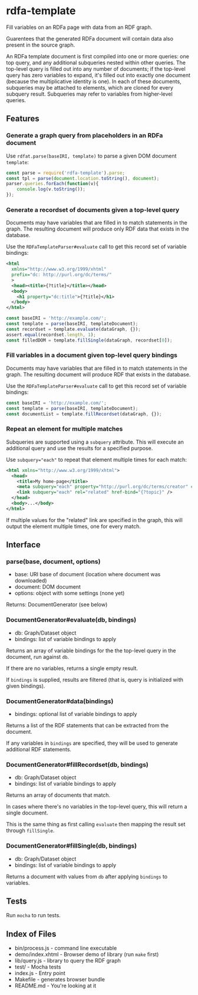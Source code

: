 # rdfa-template

Fill variables on an RDFa page with data from an RDF graph.

Guarentees that the generated RDFa document will contain data also present in the source graph.

An RDFa template document is first compiled into one or more queries: one top query, and any additional subqueries nested within other queries.
The top-level query is filled out into any number of documents; if the top-level query has zero variables to expand, it's filled out into exactly one document (because the multiplicative identity is one).
In each of these documents, subqueries may be attached to elements, which are cloned for every subquery result. Subqueries may refer to variables from higher-level queries.

## Features

### Generate a graph query from placeholders in an RDFa document

Use `rdfat.parse(baseIRI, template)` to parse a given DOM document `template`:

```javascript
const parse = require('rdfa-template').parse;
const tpl = parse(document.location.toString(), document);
parser.queries.forEach(function(v){
	console.log(v.toString());
});
```

### Generate a recordset of documents given a top-level query

Documents may have variables that are filled in to match statements in the graph. The resulting document will produce only RDF data that exists in the database.

Use the `RDFaTemplateParser#evaluate` call to get this record set of variable bindings:

```xml
<html
  xmlns="http://www.w3.org/1999/xhtml"
  prefix="dc: http://purl.org/dc/terms/"
  >
  <head><title>{?title}</title></head>
  <body>
    <h1 property="dc:title">{?title}</h1>
  </body>
</html>
```

```javascript
const baseIRI = 'http://example.com/';
const template = parse(baseIRI, templateDocument);
const recordset = template.evaluate(dataGraph, {});
assert.equal(recordset.length, 1);
const filledDOM = template.fillSingle(dataGraph, recordset[0]);
```


### Fill variables in a document given top-level query bindings

Documents may have variables that are filled in to match statements in the graph. The resulting document will produce RDF that exists in the database.

Use the `RDFaTemplateParser#evaluate` call to get this record set of variable bindings:


```javascript
const baseIRI = 'http://example.com/';
const template = parse(baseIRI, templateDocument);
const documentList = template.fillRecordset(dataGraph, {});
```


### Repeat an element for multiple matches

Subqueries are supported using a `subquery` attribute. This will execute an additional query and use the results for a specified purpose.

Use `subquery="each"` to repeat that element multiple times for each match:

```xml
<html xmlns="http://www.w3.org/1999/xhtml">
  <head>
    <title>My home-page</title>
    <meta subquery="each" property="http://purl.org/dc/terms/creator" content-bind="{?content}" />
    <link subquery="each" rel="related" href-bind="{?topic}" />
  </head>
  <body>...</body>
</html>
```

If multiple values for the "related" link are specified in the graph, this will output the element multiple times, one for every match.


## Interface

### parse(base, document, options)

* base: URI base of document (location where document was downloaded)
* document: DOM document
* options: object with some settings (none yet)

Returns: DocumentGenerator (see below)


### DocumentGenerator#evaluate(db, bindings)

* db: Graph/Dataset object
* bindings: list of variable bindings to apply

Returns an array of variable bindings for the the top-level query in the document, run against `db`.

If there are no variables, returns a single empty result.

If `bindings` is supplied, results are filtered (that is, query is initialized with given bindings).


### DocumentGenerator#data(bindings)

* bindings: optional list of variable bindings to apply

Returns a list of the RDF statements that can be extracted from the document.

If any variables in `bindings` are specified, they will be used to generate additional RDF statements.


### DocumentGenerator#fillRecordset(db, bindings)

* db: Graph/Dataset object
* bindings: list of variable bindings to apply

Returns an array of documents that match.

In cases where there's no variables in the top-level query, this will return a single document.

This is the same thing as first calling `evaluate` then mapping the result set through `fillSingle`.


### DocumentGenerator#fillSingle(db, bindings)

* db: Graph/Dataset object
* bindings: list of variable bindings to apply

Returns a document with values from `db` after applying `bindings` to variables.


## Tests

Run `mocha` to run tests.


## Index of Files

* bin/process.js - command line executable
* demo/index.xhtml - Browser demo of library (run `make` first)
* lib/query.js - library to query the RDF graph
* test/ - Mocha tests
* index.js - Entry point
* Makefile - generates browser bundle
* README.md - You're looking at it
